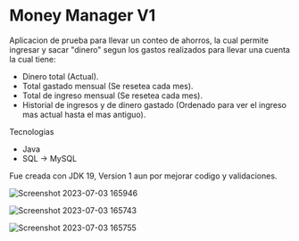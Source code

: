 # Money Manager V1

Aplicacion de prueba para llevar un conteo de ahorros, la cual permite ingresar y sacar "dinero" segun los gastos realizados para llevar una cuenta la cual tiene:
- Dinero total (Actual).
- Total gastado mensual (Se resetea cada mes).
- Total de ingreso mensual (Se resetea cada mes).
- Historial de ingresos y de dinero gastado (Ordenado para ver el ingreso mas actual hasta el mas antiguo).

Tecnologias 
- Java
- SQL -> MySQL

Fue creada con JDK 19, Version 1 aun por mejorar codigo y validaciones.


![Screenshot 2023-07-03 165946](https://github.com/RomelTeja7/MoneyManager/assets/118077551/139e10e6-4fd6-4f0a-8e55-c3b53aed1d05)

![Screenshot 2023-07-03 165743](https://github.com/RomelTeja7/MoneyManager/assets/118077551/171b4cae-c0e5-40c0-b73b-6aae3e58d0dd)

![Screenshot 2023-07-03 165755](https://github.com/RomelTeja7/MoneyManager/assets/118077551/e0f339a3-059d-4227-a44a-eb1151ba60d5)

